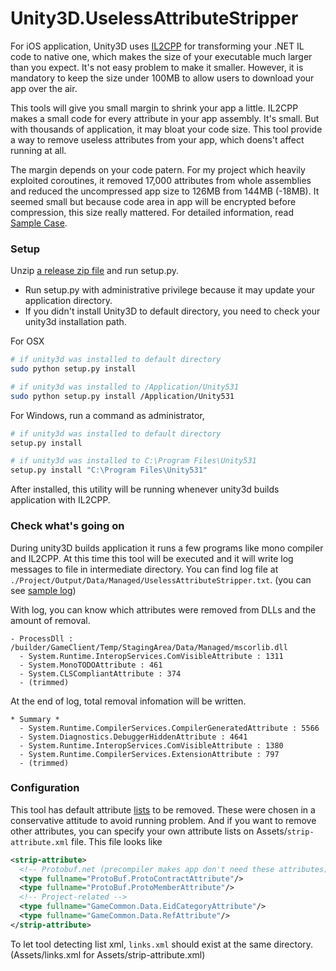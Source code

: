 # Unity3D.UselessAttributeStripper

For iOS application, Unity3D uses [IL2CPP](http://blogs.unity3d.com/kr/2015/05/06/an-introduction-to-ilcpp-internals/)
for transforming your .NET IL code to native one,
which makes the size of your executable much larger than you expect.
It's not easy problem to make it smaller. However, it is mandatory to keep the size
under 100MB to allow users to download your app over the air.

This tools will give you small margin to shrink your app a little.
IL2CPP makes a small code for every attribute in your app assembly. It's small.
But with thousands of application, it may bloat your code size. This tool provide
a way to remove useless attributes from your app, which doens't affect running at all.

The margin depends on your code patern. For my project which heavily exploited coroutines,
it removed 17,000 attributes from whole assemblies and reduced the uncompressed app size
to 126MB from 144MB (-18MB). It seemed small but because code area in app
will be encrypted before compression, this size really mattered.
For detailed information, read [Sample Case](./docs/SampleCase.md).

### Setup

Unzip [a release zip file](https://github.com/SaladbowlCreative/Unity3D.UselessAttributeStripper/releases) and run setup.py.
- Run setup.py with administrative privilege because it may update your application directory.
- If you didn't install Unity3D to default directory, you need to check your unity3d installation path.

For OSX
```sh
# if unity3d was installed to default directory
sudo python setup.py install    

# if unity3d was installed to /Application/Unity531
sudo python setup.py install /Application/Unity531
```

For Windows, run a command as administrator,
```sh
# if unity3d was installed to default directory
setup.py install    

# if unity3d was installed to C:\Program Files\Unity531
setup.py install "C:\Program Files\Unity531"
```

After installed, this utility will be running whenever unity3d builds application with IL2CPP.

### Check what's going on

During unity3D builds application it runs a few programs like mono compiler and IL2CPP.
At this time this tool will be executed and it will write log messages
to file in intermediate directory. You can find log file at `./Project/Output/Data/Managed/UselessAttributeStripper.txt`.
(you can see [sample log](./docs/SampleLog.txt))

With log, you can know which attributes were removed from DLLs and the amount of removal.
```
- ProcessDll : /builder/GameClient/Temp/StagingArea/Data/Managed/mscorlib.dll
  - System.Runtime.InteropServices.ComVisibleAttribute : 1311
  - System.MonoTODOAttribute : 461
  - System.CLSCompliantAttribute : 374
  - (trimmed)
```
At the end of log, total removal infomation will be written.
```
* Summary *
  - System.Runtime.CompilerServices.CompilerGeneratedAttribute : 5566
  - System.Diagnostics.DebuggerHiddenAttribute : 4641
  - System.Runtime.InteropServices.ComVisibleAttribute : 1380
  - System.Runtime.CompilerServices.ExtensionAttribute : 797
  - (trimmed)
```

### Configuration

This tool has default attribute [lists](https://github.com/SaladbowlCreative/Unity3D.UselessAttributeStripper/blob/master/src/UselessAttributeStripper/BuiltinConfiguration.cs) to be removed.
These were chosen in a conservative attitude to avoid running problem.
And if you want to remove other attributes, you can specify
your own attribute lists on Assets/`strip-attribute.xml` file.
This file looks like
```xml
<strip-attribute>
  <!-- Protobuf.net (precompiler makes app don't need these attributes) -->
  <type fullname="ProtoBuf.ProtoContractAttribute"/>
  <type fullname="ProtoBuf.ProtoMemberAttribute"/>
  <!-- Project-related -->
  <type fullname="GameCommon.Data.EidCategoryAttribute"/>
  <type fullname="GameCommon.Data.RefAttribute"/>
</strip-attribute>
```
To let tool detecting list xml, `links.xml` should exist at the same directory.
(Assets/links.xml for Assets/strip-attribute.xml)
